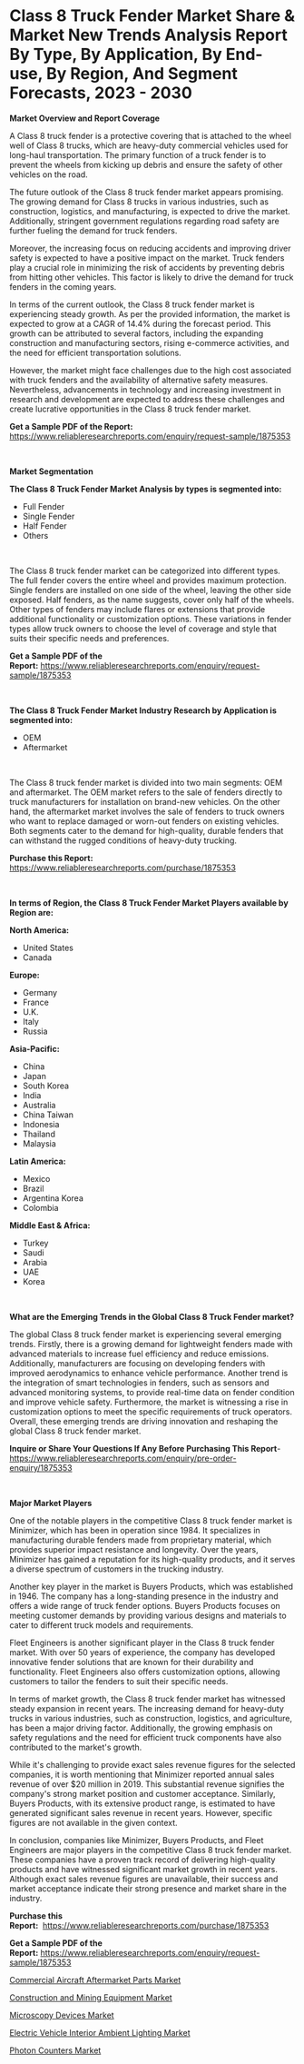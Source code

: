 <p><h1>Class 8 Truck Fender Market Share & Market New Trends Analysis Report By Type, By Application, By End-use, By Region, And Segment Forecasts, 2023 - 2030</h1></p><p><strong>Market Overview and Report Coverage</strong></p>
<p><p>A Class 8 truck fender is a protective covering that is attached to the wheel well of Class 8 trucks, which are heavy-duty commercial vehicles used for long-haul transportation. The primary function of a truck fender is to prevent the wheels from kicking up debris and ensure the safety of other vehicles on the road.</p><p>The future outlook of the Class 8 truck fender market appears promising. The growing demand for Class 8 trucks in various industries, such as construction, logistics, and manufacturing, is expected to drive the market. Additionally, stringent government regulations regarding road safety are further fueling the demand for truck fenders.</p><p>Moreover, the increasing focus on reducing accidents and improving driver safety is expected to have a positive impact on the market. Truck fenders play a crucial role in minimizing the risk of accidents by preventing debris from hitting other vehicles. This factor is likely to drive the demand for truck fenders in the coming years.</p><p>In terms of the current outlook, the Class 8 truck fender market is experiencing steady growth. As per the provided information, the market is expected to grow at a CAGR of 14.4% during the forecast period. This growth can be attributed to several factors, including the expanding construction and manufacturing sectors, rising e-commerce activities, and the need for efficient transportation solutions.</p><p>However, the market might face challenges due to the high cost associated with truck fenders and the availability of alternative safety measures. Nevertheless, advancements in technology and increasing investment in research and development are expected to address these challenges and create lucrative opportunities in the Class 8 truck fender market.</p></p>
<p><strong>Get a Sample PDF of the Report:</strong> <a href="https://www.reliableresearchreports.com/enquiry/request-sample/1875353">https://www.reliableresearchreports.com/enquiry/request-sample/1875353</a></p>
<p>&nbsp;</p>
<p><strong>Market Segmentation</strong></p>
<p><strong>The Class 8 Truck Fender Market Analysis by types is segmented into:</strong></p>
<p><ul><li>Full Fender</li><li>Single Fender</li><li>Half Fender</li><li>Others</li></ul></p>
<p>&nbsp;</p>
<p><p>The Class 8 truck fender market can be categorized into different types. The full fender covers the entire wheel and provides maximum protection. Single fenders are installed on one side of the wheel, leaving the other side exposed. Half fenders, as the name suggests, cover only half of the wheels. Other types of fenders may include flares or extensions that provide additional functionality or customization options. These variations in fender types allow truck owners to choose the level of coverage and style that suits their specific needs and preferences.</p></p>
<p><strong>Get a Sample PDF of the Report:</strong>&nbsp;<a href="https://www.reliableresearchreports.com/enquiry/request-sample/1875353">https://www.reliableresearchreports.com/enquiry/request-sample/1875353</a></p>
<p>&nbsp;</p>
<p><strong>The Class 8 Truck Fender Market Industry Research by Application is segmented into:</strong></p>
<p><ul><li>OEM</li><li>Aftermarket</li></ul></p>
<p>&nbsp;</p>
<p><p>The Class 8 truck fender market is divided into two main segments: OEM and aftermarket. The OEM market refers to the sale of fenders directly to truck manufacturers for installation on brand-new vehicles. On the other hand, the aftermarket market involves the sale of fenders to truck owners who want to replace damaged or worn-out fenders on existing vehicles. Both segments cater to the demand for high-quality, durable fenders that can withstand the rugged conditions of heavy-duty trucking.</p></p>
<p><strong>Purchase this Report:</strong>&nbsp; <a href="https://www.reliableresearchreports.com/purchase/1875353">https://www.reliableresearchreports.com/purchase/1875353</a></p>
<p>&nbsp;</p>
<p><strong>In terms of Region, the Class 8 Truck Fender Market Players available by Region are:</strong></p>
<p>
    <p> <strong> North America: </strong>
        <ul>
            <li>United States</li>
            <li>Canada</li>
        </ul>
        </p> 
    <p> <strong> Europe: </strong>
        <ul>
            <li>Germany</li>
            <li>France</li>
            <li>U.K.</li>
            <li>Italy</li>
            <li>Russia</li>
        </ul>
        </p> 
    <p> <strong> Asia-Pacific: </strong>
        <ul>
            <li>China</li>
            <li>Japan</li>
            <li>South Korea</li>
            <li>India</li>
            <li>Australia</li>
            <li>China Taiwan</li>
            <li>Indonesia</li>
            <li>Thailand</li>
            <li>Malaysia</li>
        </ul>
        </p> 
    <p> <strong> Latin America: </strong>
        <ul>
            <li>Mexico</li>
            <li>Brazil</li>
            <li>Argentina Korea</li>
            <li>Colombia</li>
        </ul>
        </p> 
    <p> <strong> Middle East & Africa: </strong>
        <ul>
            <li>Turkey</li>
            <li>Saudi</li>
            <li>Arabia</li>
            <li>UAE</li>
            <li>Korea</li>
        </ul>
    </p>
    </p>
<p>&nbsp;</p>
<p><strong>What are the Emerging Trends in the Global Class 8 Truck Fender market?</strong></p>
<p><p>The global Class 8 truck fender market is experiencing several emerging trends. Firstly, there is a growing demand for lightweight fenders made with advanced materials to increase fuel efficiency and reduce emissions. Additionally, manufacturers are focusing on developing fenders with improved aerodynamics to enhance vehicle performance. Another trend is the integration of smart technologies in fenders, such as sensors and advanced monitoring systems, to provide real-time data on fender condition and improve vehicle safety. Furthermore, the market is witnessing a rise in customization options to meet the specific requirements of truck operators. Overall, these emerging trends are driving innovation and reshaping the global Class 8 truck fender market.</p></p>
<p><strong>Inquire or Share Your Questions If Any Before Purchasing This Report</strong>- <a href="https://www.reliableresearchreports.com/enquiry/pre-order-enquiry/1875353">https://www.reliableresearchreports.com/enquiry/pre-order-enquiry/1875353</a></p>
<p>&nbsp;</p>
<p><strong>Major Market Players</strong></p>
<p><p>One of the notable players in the competitive Class 8 truck fender market is Minimizer, which has been in operation since 1984. It specializes in manufacturing durable fenders made from proprietary material, which provides superior impact resistance and longevity. Over the years, Minimizer has gained a reputation for its high-quality products, and it serves a diverse spectrum of customers in the trucking industry.</p><p>Another key player in the market is Buyers Products, which was established in 1946. The company has a long-standing presence in the industry and offers a wide range of truck fender options. Buyers Products focuses on meeting customer demands by providing various designs and materials to cater to different truck models and requirements.</p><p>Fleet Engineers is another significant player in the Class 8 truck fender market. With over 50 years of experience, the company has developed innovative fender solutions that are known for their durability and functionality. Fleet Engineers also offers customization options, allowing customers to tailor the fenders to suit their specific needs.</p><p>In terms of market growth, the Class 8 truck fender market has witnessed steady expansion in recent years. The increasing demand for heavy-duty trucks in various industries, such as construction, logistics, and agriculture, has been a major driving factor. Additionally, the growing emphasis on safety regulations and the need for efficient truck components have also contributed to the market's growth.</p><p>While it's challenging to provide exact sales revenue figures for the selected companies, it is worth mentioning that Minimizer reported annual sales revenue of over $20 million in 2019. This substantial revenue signifies the company's strong market position and customer acceptance. Similarly, Buyers Products, with its extensive product range, is estimated to have generated significant sales revenue in recent years. However, specific figures are not available in the given context.</p><p>In conclusion, companies like Minimizer, Buyers Products, and Fleet Engineers are major players in the competitive Class 8 truck fender market. These companies have a proven track record of delivering high-quality products and have witnessed significant market growth in recent years. Although exact sales revenue figures are unavailable, their success and market acceptance indicate their strong presence and market share in the industry.</p></p>
<p><strong>Purchase this Report:</strong>&nbsp;&nbsp;<a href="https://www.reliableresearchreports.com/purchase/1875353">https://www.reliableresearchreports.com/purchase/1875353</a></p>
<p></p>
<p><strong>Get a Sample PDF of the Report:</strong>&nbsp;<a href="https://www.reliableresearchreports.com/enquiry/request-sample/1875353">https://www.reliableresearchreports.com/enquiry/request-sample/1875353</a></p>
<p><p><a href="https://medium.com/@geoanderson1978/commercial-aircraft-aftermarket-parts-market-analysis-and-sze-forecasted-for-period-from-2023-to-465b5a8c6955">Commercial Aircraft Aftermarket Parts Market</a></p><p><a href="https://medium.com/@mariliehowe/construction-and-mining-equipment-market-size-cagr-trends-2024-2030-ae91250856ee">Construction and Mining Equipment Market</a></p><p><a href="https://www.linkedin.com/pulse/microscopy-devices-market-size-2023-2030-global-industrial-qkzef/">Microscopy Devices Market</a></p><p><a href="https://github.com/RickHolmes3/Market-Research-Report-List-2/blob/main/electric-vehicle-interior-ambient-lighting-market.md">Electric Vehicle Interior Ambient Lighting Market</a></p><p><a href="https://www.linkedin.com/pulse/photon-counters-market-insights-players-forecast-till-stnbf/">Photon Counters Market</a></p></p>